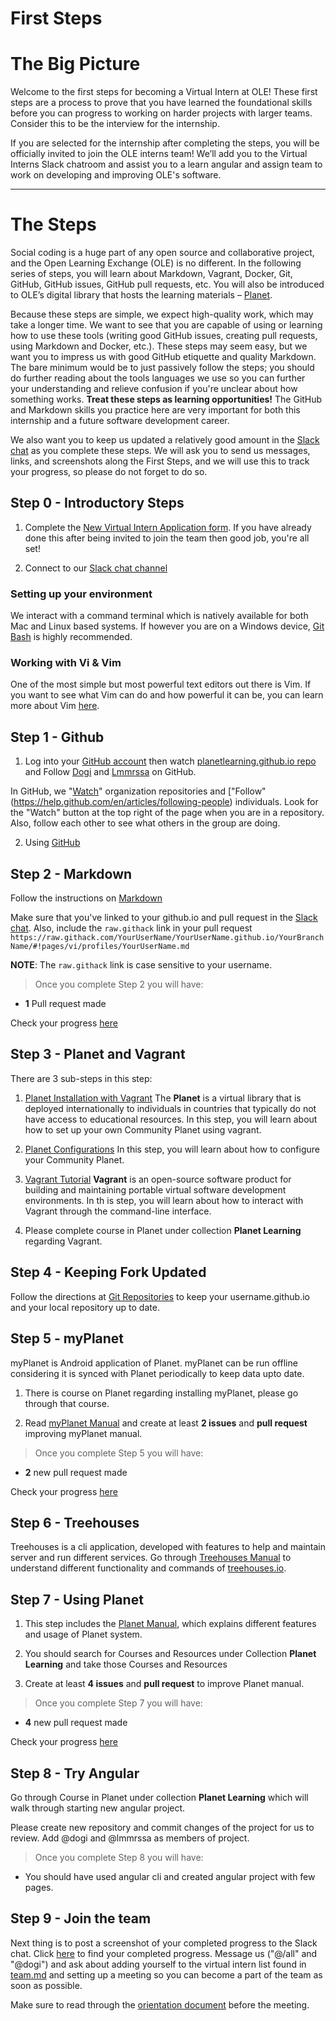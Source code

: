 # First Steps

# The Big Picture

Welcome to the first steps for becoming a Virtual Intern at OLE! These first steps are a process to prove that you have learned the foundational skills before you can progress to working on harder projects with larger teams. Consider this to be the interview for the internship.

If you are selected for the internship after completing the steps, you will be officially invited to join the OLE interns team! We’ll add you to the Virtual Interns Slack chatroom and assist you to a learn angular and assign team to work on developing and improving OLE's software.

---

# The Steps
Social coding is a huge part of any open source and collaborative project, and the Open Learning Exchange (OLE) is no different. In the following series of steps, you will learn about Markdown, Vagrant, Docker, Git, GitHub, GitHub issues, GitHub pull requests, etc. You will also be introduced to OLE’s digital library that hosts the learning materials – [Planet](https://github.com/open-learning-exchange/planet).

Because these steps are simple, we expect high-quality work, which may take a longer time. We want to see that you are capable of using or learning how to use these tools (writing good GitHub issues, creating pull requests, using Markdown and Docker, etc.). These steps may seem easy, but we want you to impress us with good GitHub etiquette and quality Markdown. The bare minimum would be to just passively follow the steps; you should do further reading about the tools languages we use so you can further your understanding and relieve confusion if you're unclear about how something works. **Treat these steps as learning opportunities!** The GitHub and Markdown skills you practice here are very important for both this internship and a future software development career.

We also want you to keep us updated a relatively good amount in the [Slack chat]() as you complete these steps. We will ask you to send us messages, links, and screenshots along the First Steps, and we will use this to track your progress, so please do not forget to do so.

## Step 0 - Introductory Steps

1. Complete the [New Virtual Intern Application form](https://docs.google.com/forms/d/e/1FAIpQLScG3PB5xvWfwowgqsCI8AVwb1yrv71YZmC9lWL1O7OyT2KVOg). If you have already done this after being invited to join the team then good job, you're all set!

2. Connect to our [Slack chat channel](pages/chat.md)

### Setting up your environment

We interact with a command terminal which is natively available for both Mac and Linux based systems. If however you are on a Windows device, [Git Bash](https://git-scm.com/download/win) is highly recommended.

### Working with Vi & Vim

One of the most simple but most powerful text editors out there is Vim. If you want to see what Vim can do and how powerful it can be, you can learn more about Vim [here](https://danielmiessler.com/study/vim/#textobjects).


## Step 1 - Github

1. Log into your [GitHub account](https://github.com/) then watch [planetlearning.github.io repo](https://github.com/planetlearning/planetlearning.github.io) and Follow [Dogi](https://github.com/dogi) and [Lmmrssa](https://github.com/lmmrssa) on GitHub.

  In GitHub, we "[Watch](https://help.github.com/en/articles/watching-and-unwatching-repositories)" organization repositories and ["Follow" (https://help.github.com/en/articles/following-people) individuals. Look for the "Watch" button at the top right of the page when you are in a repository.  Also, follow each other to see what others in the group are doing.

2. Using [GitHub](github.md)

## Step 2 - Markdown

Follow the instructions on [Markdown](markdown.md)

Make sure that you've linked to your github.io and pull request in the [Slack chat](). Also, include the `raw.githack` link in your pull request `https://raw.githack.com/YourUserName/YourUserName.github.io/YourBranchName/#!pages/vi/profiles/YourUserName.md`

**NOTE**: The `raw.githack` link is case sensitive to your username. 

> Once you complete Step 2 you will have:

* **1** Pull request made

Check your progress [here](trackprogress.md)

## Step 3 - Planet and Vagrant

There are 3 sub-steps in this step:

1. [Planet Installation with Vagrant](#!./pages/vi/planet-installation-vagrant.md)
  The **Planet** is a virtual library that is deployed internationally to individuals in countries that typically do not have access to educational resources. In this step, you will learn about how to set up your own Community Planet using vagrant.

2. [Planet Configurations](#!./pages/vi/configurations-vagrant.md)
  In this step, you will learn about how to configure your Community Planet.

3. [Vagrant Tutorial](#!./pages/vi/vagrant.md)
  **Vagrant** is an open-source software product for building and maintaining portable virtual software development environments. In th is step, you will learn about how to interact with Vagrant through the command-line interface.

4. Please complete course in Planet under collection **Planet Learning** regarding Vagrant.

## Step 4 - Keeping Fork Updated

Follow the directions at [Git Repositories](gitrepositories.md) to keep your username.github.io and your local repository up to date.

## Step 5 - myPlanet

myPlanet is Android application of Planet. myPlanet can be run offline considering it is synced with Planet periodically to keep data upto date.

1. There is course on Planet regarding installing myPlanet, please go through that course.

2. Read [myPlanet Manual](../manual/myPlanet.md) and create at least **2 issues** and **pull request** improving myPlanet manual.

> Once you complete Step 5 you will have:

* **2** new pull request made

Check your progress [here](trackprogress.md)

## Step 6 - Treehouses

Treehouses is a cli application, developed with features to help and maintain server and run different services. Go through [Treehouses Manual](../manual/treehouses.md) to understand different functionality and commands of [treehouses.io](https://treehouses.io).

## Step 7 - Using Planet

1. This step includes the [Planet Manual](../manual/planet.md), which explains different features and usage of Planet system.

2. You should search for Courses and Resources under Collection **Planet Learning** and take those Courses and Resources

3. Create at least **4 issues** and **pull request** to improve Planet manual.

> Once you complete Step 7 you will have:

* **4** new pull request made

Check your progress [here](trackprogress.md)

## Step 8 - Try Angular

Go through Course in Planet under collection **Planet Learning** which will walk through starting new angular project.

Please create new repository and commit changes of the project for us to review. Add @dogi and @lmmrssa as members of project.

> Once you complete Step 8 you will have:

* You should have used angular cli and created angular project with few pages.

## Step 9 - Join the team

Next thing is to post a screenshot of your completed progress to the Slack chat. Click [here](trackprogress.md) to find your completed progress.
Message us ("@/all" and "@dogi") and ask about adding yourself to the virtual intern list found in [team.md](team.md) and setting up a meeting so you can become a part of the team as soon as possible.

Make sure to read through the [orientation document](orientation.md) before the meeting.
